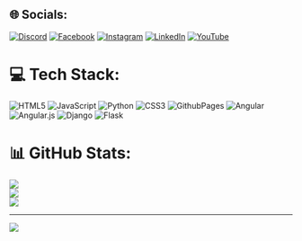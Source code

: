 
## 🌐 Socials:
[![Discord](https://img.shields.io/badge/Discord-%237289DA.svg?logo=discord&logoColor=white)](https://discord.gg/renatovegh.dev) [![Facebook](https://img.shields.io/badge/Facebook-%231877F2.svg?logo=Facebook&logoColor=white)](https://www.facebook.com/profile.php?id=100004512785027&mibextid=9R9pXO ) [![Instagram](https://img.shields.io/badge/Instagram-%23E4405F.svg?logo=Instagram&logoColor=white)](https://www.instagram.com/renato.veghing05?igsh=MWRuYW05aWpoYTl5aA== ) [![LinkedIn](https://img.shields.io/badge/LinkedIn-%230077B5.svg?logo=linkedin&logoColor=white)](https://www.linkedin.com/in/renato-boni-vegh-a8b18b258?utm_source=share&utm_campaign=share_via&utm_content=profile&utm_medium=android_app) [![YouTube](https://img.shields.io/badge/YouTube-%23FF0000.svg?logo=YouTube&logoColor=white)](https://m.youtube.com/channel/UCpvTx7ogv41l2NXUvAG3uxg) 

# 💻 Tech Stack:
![HTML5](https://img.shields.io/badge/html5-%23E34F26.svg?style=for-the-badge&logo=html5&logoColor=white) ![JavaScript](https://img.shields.io/badge/javascript-%23323330.svg?style=for-the-badge&logo=javascript&logoColor=%23F7DF1E) ![Python](https://img.shields.io/badge/python-3670A0?style=for-the-badge&logo=python&logoColor=ffdd54) ![CSS3](https://img.shields.io/badge/css3-%231572B6.svg?style=for-the-badge&logo=css3&logoColor=white) ![GithubPages](https://img.shields.io/badge/github%20pages-121013?style=for-the-badge&logo=github&logoColor=white) ![Angular](https://img.shields.io/badge/angular-%23DD0031.svg?style=for-the-badge&logo=angular&logoColor=white) ![Angular.js](https://img.shields.io/badge/angular.js-%23E23237.svg?style=for-the-badge&logo=angularjs&logoColor=white) ![Django](https://img.shields.io/badge/django-%23092E20.svg?style=for-the-badge&logo=django&logoColor=white) ![Flask](https://img.shields.io/badge/flask-%23000.svg?style=for-the-badge&logo=flask&logoColor=white)
# 📊 GitHub Stats:
![](https://github-readme-stats.vercel.app/api?username=Veghing05&theme=gotham&hide_border=false&include_all_commits=false&count_private=false)<br/>
![](https://github-readme-streak-stats.herokuapp.com/?user=Veghing05&theme=gotham&hide_border=false)<br/>
![](https://github-readme-stats.vercel.app/api/top-langs/?username=Veghing05&theme=gotham&hide_border=false&include_all_commits=false&count_private=false&layout=compact)

---
[![](https://visitcount.itsvg.in/api?id=Veghing05&icon=0&color=0)](https://visitcount.itsvg.in)

<!-- Proudly created with GPRM ( https://gprm.itsvg.in ) -->
